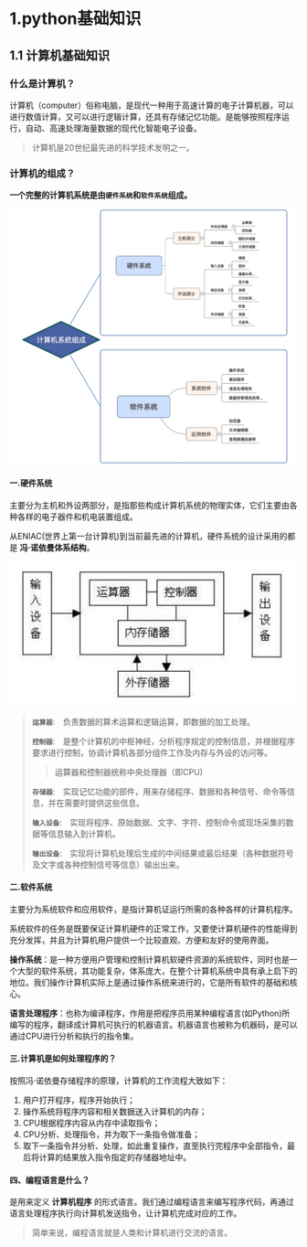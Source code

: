 # 1.python基础知识

## 1.1 计算机基础知识

### 什么是计算机？

计算机（computer）俗称电脑，是现代一种用于高速计算的电子计算机器，可以进行数值计算，又可以进行逻辑计算，还具有存储记忆功能。是能够按照程序运行，自动、高速处理海量数据的现代化智能电子设备。

>计算机是20世纪最先进的科学技术发明之一。

### 计算机的组成？

**一个完整的计算机系统是由`硬件系统`和`软件系统`组成。**

![计算机组成](../src/python基础知识/computer.png)



#### 一.硬件系统

主要分为主机和外设两部分，是指那些构成计算机系统的物理实体，它们主要由各种各样的电子器件和机电装置组成。

从ENIAC(世界上第一台计算机)到当前最先进的计算机，硬件系统的设计采用的都是 **冯·诺依曼体系结构**。

![](../src/python基础知识/冯诺依曼体系结构.png)

> **`运算器`**:　负责数据的算术运算和逻辑运算，即数据的加工处理。
>
> **`控制器`**:　是整个计算机的中枢神经，分析程序规定的控制信息，并根据程序要求进行控制，协调计算机各部分组件工作及内存与外设的访问等。
>
> > 运算器和控制器统称中央处理器（即CPU)
>
> **`存储器`**:　实现记忆功能的部件，用来存储程序、数据和各种信号、命令等信息，并在需要时提供这些信息。
>
> **`输入设备`**:　实现将程序、原始数据、文字、字符、控制命令或现场采集的数据等信息输入到计算机。
>
> **`输出设备`**:　实现将计算机处理后生成的中间结果或最后结果（各种数据符号及文字或各种控制信号等信息）输出出来。

#### 二.软件系统

主要分为系统软件和应用软件，是指计算机证运行所需的各种各样的计算机程序。

系统软件的任务是既要保证计算机硬件的正常工作，又要使计算机硬件的性能得到充分发挥，并且为计算机用户提供一个比较直观、方便和友好的使用界面。

**操作系统**：是一种方便用户管理和控制计算机软硬件资源的系统软件，同时也是一个大型的软件系统，其功能复杂，体系庞大，在整个计算机系统中具有承上启下的地位。我们操作计算机实际上是通过操作系统来进行的，它是所有软件的基础和核心。

**语言处理程序**：也称为编译程序，作用是把程序员用某种编程语言(如Python)所编写的程序，翻译成计算机可执行的机器语言。机器语言也被称为机器码，是可以通过CPU进行分析和执行的指令集。

#### 三.计算机是如何处理程序的？

按照冯·诺依曼存储程序的原理，计算机的工作流程大致如下：

1. 用户打开程序，程序开始执行；
2. 操作系统将程序内容和相关数据送入计算机的内存；
3. CPU根据程序内容从内存中读取指令；
4. CPU分析、处理指令，并为取下一条指令做准备；
5. 取下一条指令并分析、处理，如此重复操作，直至执行完程序中全部指令，最后将计算的结果放入指令指定的存储器地址中。

#### 四、编程语言是什么？

是用来定义 **计算机程序** 的形式语言。我们通过编程语言来编写程序代码，再通过语言处理程序执行向计算机发送指令，让计算机完成对应的工作。

> 简单来说，编程语言就是人类和计算机进行交流的语言。

